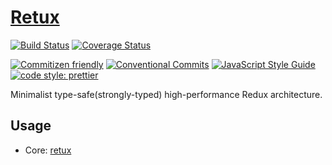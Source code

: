 # [Retux](https://github.com/crimx/retux)

[![Build Status](https://img.shields.io/travis/com/crimx/retux/master)](https://travis-ci.com/crimx/retux)
[![Coverage Status](https://img.shields.io/coveralls/github/crimx/retux/master)](https://coveralls.io/github/crimx/retux?branch=master)

[![Commitizen friendly](https://img.shields.io/badge/commitizen-friendly-brightgreen.svg?maxAge=2592000)](http://commitizen.github.io/cz-cli/)
[![Conventional Commits](https://img.shields.io/badge/Conventional%20Commits-1.0.0-brightgreen.svg?maxAge=2592000)](https://conventionalcommits.org)
[![JavaScript Style Guide](https://img.shields.io/badge/code_style-standard-brightgreen.svg)](https://standardjs.com)
[![code style: prettier](https://img.shields.io/badge/code_style-prettier-ff69b4.svg?style=flat-square)](https://github.com/prettier/prettier)

Minimalist type-safe(strongly-typed) high-performance Redux architecture.

## Usage

- Core: [retux](https://github.com/crimx/retux/tree/master/packages/retux)
